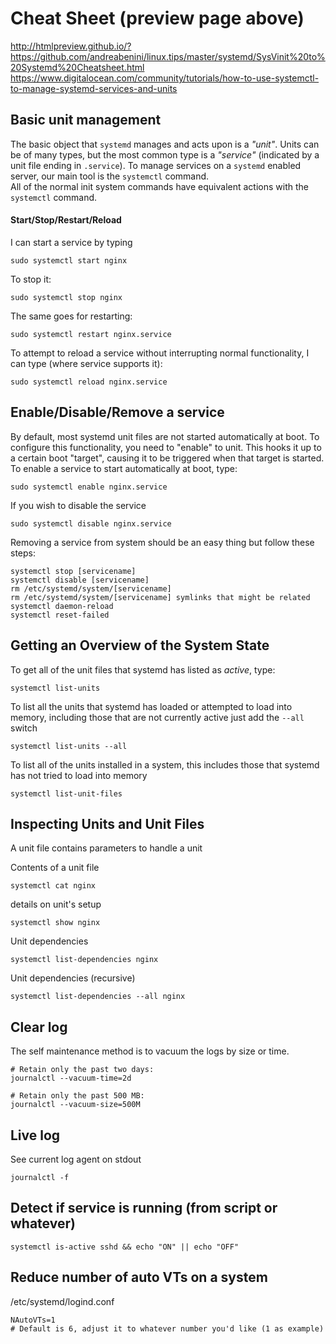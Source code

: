 # Cheat Sheet (preview page above)
http://htmlpreview.github.io/?https://github.com/andreabenini/linux.tips/master/systemd/SysVinit%20to%20Systemd%20Cheatsheet.html
https://www.digitalocean.com/community/tutorials/how-to-use-systemctl-to-manage-systemd-services-and-units


## Basic unit management
The basic object that `systemd` manages and acts upon is a _"unit"_.
Units can be of many types, but the most common type is a _"service"_ (indicated by a unit file ending in `.service`).
To manage services on a `systemd` enabled server, our main tool is the `systemctl` command.  
All of the normal init system commands have equivalent actions with the `systemctl` command.
#### Start/Stop/Restart/Reload
I can start a service by typing
```
sudo systemctl start nginx
```
To stop it:
```
sudo systemctl stop nginx
```
The same goes for restarting:
```
sudo systemctl restart nginx.service
```
To attempt to reload a service without interrupting normal functionality, I can type (where service supports it):
```
sudo systemctl reload nginx.service
```


## Enable/Disable/Remove a service
By default, most systemd unit files are not started automatically at boot. To configure this functionality, you need to "enable" to unit. This hooks it up to a certain boot "target", causing it to be triggered when that target is started.  
To enable a service to start automatically at boot, type:
```
sudo systemctl enable nginx.service
```
If you wish to disable the service
```
sudo systemctl disable nginx.service
```
Removing a service from system should be an easy thing but follow these steps:
```
systemctl stop [servicename]
systemctl disable [servicename]
rm /etc/systemd/system/[servicename]
rm /etc/systemd/system/[servicename] symlinks that might be related
systemctl daemon-reload
systemctl reset-failed
```


## Getting an Overview of the System State
To get all of the unit files that systemd has listed as _active_, type:
```
systemctl list-units
```
To list all the units that systemd has loaded or attempted to load into memory,
including those that are not currently active just add the `--all` switch
```
systemctl list-units --all
```
To list all of the units installed in a system, 
this includes those that systemd has not tried to load into memory
```
systemctl list-unit-files
```


## Inspecting Units and Unit Files
A unit file contains parameters to handle a unit  

Contents of a unit file
```
systemctl cat nginx
```
details on unit's setup
```
systemctl show nginx
```
Unit dependencies
```
systemctl list-dependencies nginx
```
Unit dependencies (recursive)
```
systemctl list-dependencies --all nginx
```


## Clear log
The self maintenance method is to vacuum the logs by size or time.
```
# Retain only the past two days:
journalctl --vacuum-time=2d

# Retain only the past 500 MB:
journalctl --vacuum-size=500M
```

## Live log
See current log agent on stdout
```
journalctl -f
```

## Detect if service is running (from script or whatever)
```
systemctl is-active sshd && echo "ON" || echo "OFF"
```

## Reduce number of auto VTs on a system
/etc/systemd/logind.conf
```
NAutoVTs=1
# Default is 6, adjust it to whatever number you'd like (1 as example)
```
